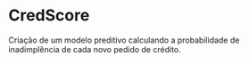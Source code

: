 # CredScore
Criação de um modelo preditivo calculando a probabilidade de inadimplência de cada novo pedido de crédito.
